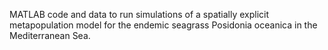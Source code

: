 MATLAB code and data to run simulations of a spatially explicit metapopulation model for the endemic seagrass <it>Posidonia oceanica</it> in the Mediterranean Sea.
